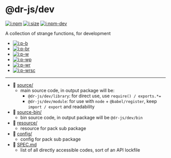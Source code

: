 # @dr-js/dev

[![i:npm]][l:npm]
[![i:size]][l:size]
[![i:npm-dev]][l:npm]

A collection of strange functions, for development

[i:npm]: https://img.shields.io/npm/v/@dr-js/dev.svg
[i:npm-dev]: https://img.shields.io/npm/v/@dr-js/dev/dev.svg
[l:npm]: https://npm.im/@dr-js/dev
[i:size]: https://packagephobia.now.sh/badge?p=@dr-js/dev
[l:size]: https://packagephobia.now.sh/result?p=@dr-js/dev

- [![i:p-b]][l:p-b]
- [![i:p-br]][l:p-br]
- [![i:p-w]][l:p-w]
- [![i:p-wp]][l:p-wp]
- [![i:p-wr]][l:p-wr]
- [![i:p-wrsc]][l:p-wrsc]

[i:p-b]: https://img.shields.io/badge/dr--dev-babel-yellow.svg
[l:p-b]: https://npm.im/@dr-js/dev-babel
[i:p-br]: https://img.shields.io/badge/dr--dev-babel--react-yellow.svg
[l:p-br]: https://npm.im/@dr-js/dev-babel-react
[i:p-w]: https://img.shields.io/badge/dr--dev-web-blue.svg
[l:p-w]: https://npm.im/@dr-js/dev-web
[i:p-wp]: https://img.shields.io/badge/dr--dev-web--puppeteer-blue.svg
[l:p-wp]: https://npm.im/@dr-js/dev-web-puppeteer
[i:p-wr]: https://img.shields.io/badge/dr--dev-web--react-blue.svg
[l:p-wr]: https://npm.im/@dr-js/dev-web-react
[i:p-wrsc]: https://img.shields.io/badge/dr--dev-web--react--styled--components-blue.svg
[l:p-wrsc]: https://npm.im/@dr-js/dev-web-react-styled-components

[//]: # (NON_PACKAGE_CONTENT)

--- --- ---

- 📁 [source/](source/)
  - main source code, in output package will be:
    - `@dr-js/dev/library`: for direct use, use `require() / exports.*=`
    - `@dr-js/dev/module`: for use with `node` + `@babel/register`, keep `import / export` and readability
- 📁 [source-bin/](source-bin/)
  - bin source code, in output package will be `@dr-js/dev/bin`
- 📁 [resource/](resource/)
  - resource for pack sub package
- 📁 [config/](config/)
  - config for pack sub package
- 📄 [SPEC.md](SPEC.md)
  - list of all directly accessible codes, sort of an API lockfile
